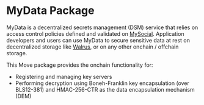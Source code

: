 # MyData Package

MyData is a decentralized secrets management (DSM) service that relies on access control policies defined and validated on [MySocial](https://docs.mys.io/concepts/components). Application developers and users can use MyData to secure sensitive data at rest on decentralized storage like [Walrus](https://docs.wal.app/), or on any other onchain / offchain storage.

This Move package provides the onchain functionality for:
- Registering and managing key servers
- Performing decryption using Boneh-Franklin key encapsulation (over BLS12-381) and HMAC-256-CTR as the data encapsulation mechanism (DEM)